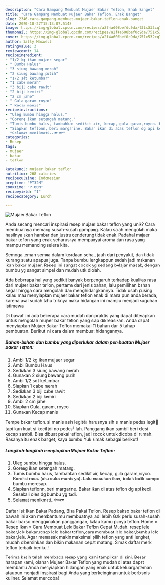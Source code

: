```yaml
---
description: "Cara Gampang Membuat Mujaer Bakar Teflon, Enak Banget"
title: "Cara Gampang Membuat Mujaer Bakar Teflon, Enak Banget"
slug: 2346-cara-gampang-membuat-mujaer-bakar-teflon-enak-banget
date: 2020-10-27T15:13:07.514Z
image: https://img-global.cpcdn.com/recipes/a2f4a608bef0c9da/751x532cq70/mujaer-bakar-teflon-foto-resep-utama.jpg
thumbnail: https://img-global.cpcdn.com/recipes/a2f4a608bef0c9da/751x532cq70/mujaer-bakar-teflon-foto-resep-utama.jpg
cover: https://img-global.cpcdn.com/recipes/a2f4a608bef0c9da/751x532cq70/mujaer-bakar-teflon-foto-resep-utama.jpg
author: Sally Maxwell
ratingvalue: 3
reviewcount: 14
recipeingredient:
- "1/2 kg ikan mujaer segar"
- " Bumbu Halus"
- "3 siung bawang merah"
- "2 siung bawang putih"
- "1/2 sdt ketumbar"
- "1 cabe merah"
- "3 biji cabe rawit"
- "2 biji kemiri"
- "2 cm jahe"
- " Gula garam royco"
- " Kecap manis"
recipeinstructions:
- "Uleg bumbu hingga halus."
- "Goreng ikan setengah matang."
- "Tumis bumbu halus, tambahkan sedikit air, kecap, gula garam,royco. Koreksi rasa. (aku suka manis ya). Lalu masukan ikan, bolak balik sampe bumbu meresap."
- "Siapkan teflonn, beri margarine. Bakar ikan di atas teflon dg api kecil. Sesekali oles dg bumbu yg tadi."
- "Selamat menikmati..🐟🐟"
categories:
- Resep
tags:
- mujaer
- bakar
- teflon

katakunci: mujaer bakar teflon 
nutrition: 268 calories
recipecuisine: Indonesian
preptime: "PT32M"
cooktime: "PT60M"
recipeyield: "1"
recipecategory: Lunch

---
```



![Mujaer Bakar Teflon](https://img-global.cpcdn.com/recipes/a2f4a608bef0c9da/751x532cq70/mujaer-bakar-teflon-foto-resep-utama.jpg)

Anda sedang mencari inspirasi resep mujaer bakar teflon yang unik? Cara membuatnya memang susah-susah gampang. Kalau salah mengolah maka hasilnya akan hambar dan justru cenderung tidak enak. Padahal mujaer bakar teflon yang enak seharusnya mempunyai aroma dan rasa yang mampu memancing selera kita.

Semoga teman semua dalam keadaan sehat, jauh dari penyakit, dan tidak kurang suatu apapun juga. Tanpa bumbu lengkappun sudah jadi makanan ikan bakar mujaer. Resep ini sangat cocok yg sedang belajar masak, dengan bumbu yg sangat simpel dan mudah utk diolah.

Ada beberapa hal yang sedikit banyak berpengaruh terhadap kualitas rasa dari mujaer bakar teflon, pertama dari jenis bahan, lalu pemilihan bahan segar hingga cara mengolah dan menghidangkannya. Tidak usah pusing kalau mau menyiapkan mujaer bakar teflon enak di mana pun anda berada, karena asal sudah tahu triknya maka hidangan ini mampu menjadi suguhan istimewa.


Di bawah ini ada beberapa cara mudah dan praktis yang dapat diterapkan untuk mengolah mujaer bakar teflon yang siap dikreasikan. Anda dapat menyiapkan Mujaer Bakar Teflon memakai 11 bahan dan 5 tahap pembuatan. Berikut ini cara dalam membuat hidangannya.

<!--inarticleads1-->

##### Bahan-bahan dan bumbu yang diperlukan dalam pembuatan Mujaer Bakar Teflon:

1. Ambil 1/2 kg ikan mujaer segar
1. Ambil  Bumbu Halus
1. Sediakan 3 siung bawang merah
1. Gunakan 2 siung bawang putih
1. Ambil 1/2 sdt ketumbar
1. Siapkan 1 cabe merah
1. Sediakan 3 biji cabe rawit
1. Sediakan 2 biji kemiri
1. Ambil 2 cm jahe
1. Siapkan  Gula, garam, royco
1. Gunakan  Kecap manis


Tempe bakar teflon. si manis asin legit👍 harusnya sih si manis pedes legit🤣 tapi kan buat si kecil jdi no pedes² lah. Panggang ikan sambil beri olesi kecap sambil. Bisa dibuat pakai teflon, jadi cocok untuk dicoba di rumah. Rasanya itu enak banget, kaya bumbu Yuk simak sebagai berikut! 

<!--inarticleads2-->

##### Langkah-langkah menyiapkan Mujaer Bakar Teflon:

1. Uleg bumbu hingga halus.
1. Goreng ikan setengah matang.
1. Tumis bumbu halus, tambahkan sedikit air, kecap, gula garam,royco. Koreksi rasa. (aku suka manis ya). Lalu masukan ikan, bolak balik sampe bumbu meresap.
1. Siapkan teflonn, beri margarine. Bakar ikan di atas teflon dg api kecil. Sesekali oles dg bumbu yg tadi.
1. Selamat menikmati..🐟🐟


Daftar Isi: Ikan Bakar Padang, Bisa Pakai Teflon. Resep bakso bakar teflon di bawah ini akan membantumu membuatnya jadi lebih Gak perlu susah-susah bakar bakso menggunakan panggangan, kalau kamu punya teflon. Home » Resep Ikan » Cara Membuat Lele Bakar Teflon Cepat Mudah. resep lele bakar,lele bakar,resep lele bakar teflon,cara membuat lele bakar,bumbu lele bakar,lele. Agar memasak makin maksimal pilih teflon yang anti lengket, mudah dibersihkan dan bikin makanan cepat matang. Simak daftar merk teflon terbaik berikut! 

Terima kasih telah membaca resep yang kami tampilkan di sini. Besar harapan kami, olahan Mujaer Bakar Teflon yang mudah di atas dapat membantu Anda menyiapkan hidangan yang enak untuk keluarga/teman ataupun menjadi inspirasi bagi Anda yang berkeinginan untuk berbisnis kuliner. Selamat mencoba!
